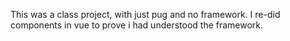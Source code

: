 This was a class project, with just pug and no framework. I re-did components in vue to prove i had understood the framework. 
